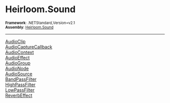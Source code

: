 # Heirloom.Sound

<small>**Framework**: .NETStandard,Version=v2.1</small>  
<small>**Assembly**: [Heirloom.Sound](../Heirloom.Sound/Heirloom.Sound.md)</small>  

--------------------------------------------------------------------------------

[AudioClip](Heirloom.Sound.AudioClip.md)  
[AudioCaptureCallback](Heirloom.Sound.AudioCaptureCallback.md)  
[AudioContext](Heirloom.Sound.AudioContext.md)  
[AudioEffect](Heirloom.Sound.AudioEffect.md)  
[AudioGroup](Heirloom.Sound.AudioGroup.md)  
[AudioNode](Heirloom.Sound.AudioNode.md)  
[AudioSource](Heirloom.Sound.AudioSource.md)  
[BandPassFilter](Heirloom.Sound.Effects.BandPassFilter.md)  
[HighPassFilter](Heirloom.Sound.Effects.HighPassFilter.md)  
[LowPassFilter](Heirloom.Sound.Effects.LowPassFilter.md)  
[ReverbEffect](Heirloom.Sound.Effects.ReverbEffect.md)  
